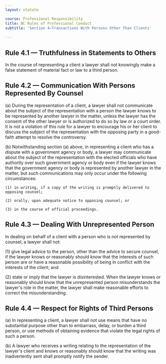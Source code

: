 ```yaml
---
layout: statute

course: Professional Responsibility
title: NC Rules of Professional Conduct 
subtitle: 'Section 4—Transactions With Persons Other Than Clients'
    
---
```


## Rule 4.1 — Truthfulness in Statements to Others

In the course of representing a client a lawyer shall not knowingly make a false statement of material fact or law to a third person.

## Rule 4.2 — Communication With Persons Represented By Counsel

(a) During the representation of a client, a lawyer shall not communicate about the subject of the representation with a person the lawyer knows to be represented by another lawyer in the matter, unless the lawyer has the consent of the other lawyer or is authorized to do so by law or a court order. It is not a violation of this rule for a lawyer to encourage his or her client to discuss the subject of the representation with the opposing party in a good-faith attempt to resolve the controversy.

(b) Notwithstanding section (a) above, in representing a client who has a dispute with a government agency or body, a lawyer may communicate about the subject of the representation with the elected officials who have authority over such government agency or body even if the lawyer knows that the government agency or body is represented by another lawyer in the matter, but such communications may only occur under the following circumstances:

	(1)	in writing, if a copy of the writing is promptly delivered to opposing counsel;

	(2)	orally, upon adequate notice to opposing counsel; or

	(3)	in the course of official proceedings.

## Rule 4.3 — Dealing With Unrepresented Person

In dealing on behalf of a client with a person who is not represented by counsel, a lawyer shall not:

(1)	give legal advice to the person, other than the advice to secure counsel, if the lawyer knows or reasonably should know that the interests of such person are or have a reasonable possibility of being in conflict with the interests of the client; and

(2)	state or imply that the lawyer is disinterested. When the lawyer knows or reasonably should know that the unrepresented person misunderstands the lawyer's role in the matter, the lawyer shall make reasonable efforts to correct the misunderstanding.

## Rule 4.4 — Respect for Rights of Third Persons

(a) In representing a client, a lawyer shall not use means that have no substantial purpose other than to embarrass, delay, or burden a third person, or use methods of obtaining evidence that violate the legal rights of such a person.

(b) A lawyer who receives a writing relating to the representation of the lawyer's client and knows or reasonably should know that the writing was inadvertently sent shall promptly notify the sender.
